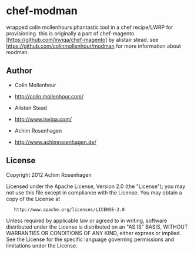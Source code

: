 # chef-modman

   wrapped colin mollenhours phantastic tool in a chef recipe/LWRP for provisioning.
   this is originally a part of chef-magento [https://github.com/inviqa/chef-magento] by alistair stead.
   see https://github.com/colinmollenhour/modman for more information about modman.

## Author

   * Colin Mollenhour
   * http://colin.mollenhour.com/

   * Alistair Stead
   * http://www.inviqa.com/

   * Achim Rosenhagen
   * http://www.achimrosenhagen.de/

## License

   Copyright 2012 Achim Rosenhagen

   Licensed under the Apache License, Version 2.0 (the "License");
   you may not use this file except in compliance with the License.
   You may obtain a copy of the License at

       http://www.apache.org/licenses/LICENSE-2.0

   Unless required by applicable law or agreed to in writing, software
   distributed under the License is distributed on an "AS IS" BASIS,
   WITHOUT WARRANTIES OR CONDITIONS OF ANY KIND, either express or implied.
   See the License for the specific language governing permissions and
   limitations under the License.